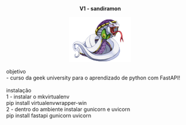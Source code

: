 <p align="center" width="100%">
    <strong>V1 - sandiramon</strong>
</p>
<p align="center" width="100%">
    <img alt="sandiramon" width="33%" src="https://github.com/mat98/PYT-SANDIRAMON/blob/main/assets/sandiramon.png"> 
</p>
<!-- ![Chappmon](./Chapmon.png) -->
<span>objetivo<span>
<br/>
<span>- curso da geek university para o aprendizado de python com FastAPI!</span>
<br>
<br>
<span>instalação<span>
<br>
<span>1 - instalar o mkvirtualenv<span><br><span>pip install virtualenvwrapper-win</span>
<br>
<span>2 - dentro do ambiente instalar gunicorn e uvicorn<span><br><span>pip install fastapi gunicorn uvicorn</span>
<br>
